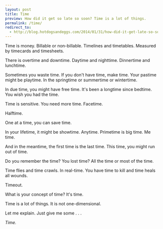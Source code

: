 ```yaml
---
layout: post
title: Time
preview: How did it get so late so soon? Time is a lot of things.
permalink: /time/
redirect_to:
  - http://blog.hotdogsandeggs.com/2014/01/31/how-did-it-get-late-so-soon/
---
```


Time is money.  Billable or non-billable. Timelines and timetables. Measured by timecards and timesheets.

There is overtime and downtime. Daytime and nighttime. Dinnertime and lunchtime. 

Sometimes you waste time. If you don't have time, make time. Your pastime might be playtime. In the springtime or summertime or wintertime. 

In due time, you might have free time. It's been a longtime since bedtime. You wish you had the time.

Time is sensitive. You need more time. Facetime. 

Halftime.

One at a time, you can save time. 

In your lifetime, it might be showtime. Anytime. Primetime is big time. Me time. 

And in the meantime, the first time is the last time. This time, you might run out of time.

Do you remember the time? You lost time? All the time or most of the time.

Time flies and time crawls. In real-time. You have time to kill and time heals all wounds.  

Timeout. 

What is your concept of time? It's time. 

Time is a lot of things. It is not one-dimensional. 

Let me explain. Just give me some . . . 

*Time.*
